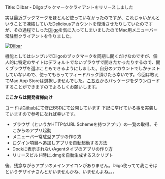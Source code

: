 Title: Diibar - Diigoブックマーククライアントをリリースしました

実は最近ブックマークをほとんど使っていなかったのですが、これじゃいかんということで凍結していたDeliciousアカウントを復活させたりしていたのですが、その過程でしった[Diigo](http://www.diigo.com/)を気に入ってしまいましたのでMac用メニューバー常駐型クライアントを作りました。

[![](http://dl.dropbox.com/u/126064/dataich.github.io.images/Diibar.png "Diibar")](http://dl.dropbox.com/u/126064/dataich.github.io.images/Diibar.png)

機能としてはシンプルでDiigoのブックマークを同期し開くだけなのですが、個人的に特定のサイトはデフォルトでないブラウザで開きたかったりするので、開くブラウザを選ぶこともできるようにしました。自分のアカウントでしかテストしていないので、使ってもらってフィードバック頂けたら幸いです。今回は敢えてMac App Storeは選択しませんでした。[こちら](https://github.com/dataich/Diibar/downloads)からパッケージをダウンロードすることができますのでよろしくお願いします。

**ここからは開発者様向け**

コードは[Github](https://github.com/dataich/Diibar)にて修正BSDにて公開しています
下記に挙げている事を実装していますので参考になれば幸いです。

*   ブラウザ（というかHTTPなURL Schemeを持つアプリ）の一覧の取得、そこからのアプリ起動
*   メニューバー常駐型アプリの作り方
*   ログイン項目へ追加しアプリを自動起動する方法
*   Dockに表示されないAgentタイプのアプリの作り方
*   リリースビルド時に.dmgを自動生成するスクリプト

後、残念ながらアプリのメインアイコンがありません。Diigo使ってて我こそはというデザイナさんとかいませんかね、いませんよね。。。